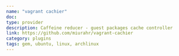 ```yaml
---
name: "vagrant cachier"
doc:
type: provider
description: Caffeine reducer - guest packages cache controller
link: https://github.com/miurahr/vagrant-cachier
category: plugins
tags: gem, ubuntu, linux, archlinux
---
```

